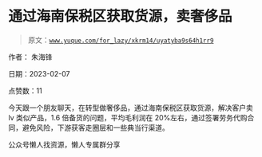 # 通过海南保税区获取货源，卖奢侈品

> 原文：[`www.yuque.com/for_lazy/xkrm14/uyatyba9s64h1rr9`](https://www.yuque.com/for_lazy/xkrm14/uyatyba9s64h1rr9)



作者： 朱海锋



日期：2023-02-07



点赞数：11



今天跟一个朋友聊天，在转型做奢侈品，通过海南保税区获取货源，解决客户卖 lv 类似产品，1.6 倍备货的问题，平均毛利润在 20%左右，通过签署劳务代购合同，避免风险，下游获客走圈层和一些典当行渠道。



公众号懒人找资源，懒人专属群分享

